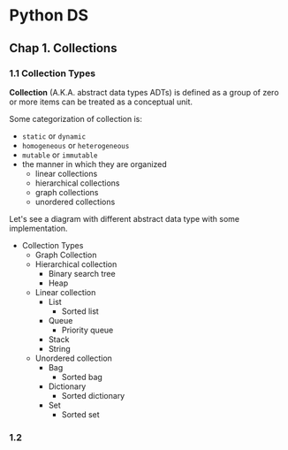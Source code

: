 # Python DS

## Chap 1. Collections

### 1.1 Collection Types
**Collection** (A.K.A. abstract data types ADTs) is defined as a group of zero or more items can be treated as a conceptual unit. 

Some categorization of collection is:
- `static` or `dynamic`
- `homogeneous` or `heterogeneous`
- `mutable` or `immutable`
- the manner in which they are organized
  - linear collections
  - hierarchical collections
  - graph collections
  - unordered collections


Let's see a diagram with different abstract data type with some implementation.

- Collection Types
  - Graph Collection
  - Hierarchical collection
    - Binary search tree
    - Heap
  - Linear collection
    - List
      - Sorted list
    - Queue
      - Priority queue
    - Stack
    - String
  - Unordered collection
    - Bag
      - Sorted bag
    - Dictionary
      - Sorted dictionary
    - Set
      - Sorted set

### 1.2 

